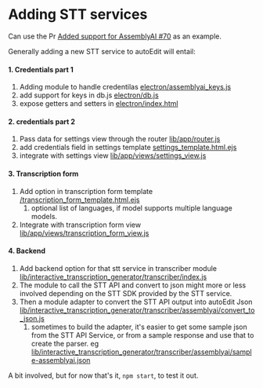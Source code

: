 # Adding STT services

Can use the Pr [Added support for AssemblyAI \#70](https://github.com/OpenNewsLabs/autoEdit_2/pull/70) as an example.

Generally adding a new STT service to autoEdit will entail: 

#### 1. Credentials part 1

1. Adding module to handle credentilas [electron/assemblyai\_keys.js](https://github.com/OpenNewsLabs/autoEdit_2/pull/70/commits/05a72e95daf3278404641cd79065986323686405#diff-461f90f13050a27a2315277b2090433e)
2. add support for keys in db.js [electron/db.js](https://github.com/OpenNewsLabs/autoEdit_2/pull/70/commits/05a72e95daf3278404641cd79065986323686405#diff-82b9f8ce52da2a672645e08248bf129d)
3. expose getters and setters in [electron/index.html](https://github.com/OpenNewsLabs/autoEdit_2/pull/70/commits/05a72e95daf3278404641cd79065986323686405#diff-e038f54f0fe0c4453b5b5f93c4ee487f)

#### 2. credentials part 2

1. Pass data for settings view through the router [lib/app/router.js](https://github.com/OpenNewsLabs/autoEdit_2/pull/70/commits/05a72e95daf3278404641cd79065986323686405#diff-59ad222f8ee232953bb031df0989874c)
2. add credentials field in settings template [settings\_template.html.ejs](https://github.com/OpenNewsLabs/autoEdit_2/pull/70/commits/05a72e95daf3278404641cd79065986323686405#diff-cf6867d7a32733ed4c10d35620891ef2)
3. integrate with settings view [lib/app/views/settings\_view.js](https://github.com/OpenNewsLabs/autoEdit_2/pull/70/commits/05a72e95daf3278404641cd79065986323686405#diff-75c925345257c9200d05aae742b3bb25) 

#### 3. Transcription form 

1. Add option in transcription form template [/transcription\_form\_template.html.ejs](https://github.com/OpenNewsLabs/autoEdit_2/pull/70/commits/05a72e95daf3278404641cd79065986323686405#diff-e16b377f919aec1676289959229568e2)
   1. optional list of languages, if model supports multiple language models.
2. Integrate with transcription form view [lib/app/views/transcription\_form\_view.js](https://github.com/OpenNewsLabs/autoEdit_2/pull/70/commits/05a72e95daf3278404641cd79065986323686405#diff-033f58af7e1a6d85bbe6d2dae9e1089f)

#### 4. Backend 

1. Add backend option for that stt service in transcriber module [lib/interactive\_transcription\_generator/transcriber/index.js](https://github.com/OpenNewsLabs/autoEdit_2/pull/70/commits/05a72e95daf3278404641cd79065986323686405#diff-c90aa252ef7bc87ad573376b620c4c87)
2. The module to call the STT API and convert to json might more or less involved depending on the STT SDK provided by the STT service.
3. Then a module adapter to convert the STT API output into autoEdit Json [lib/interactive\_transcription\_generator/transcriber/assemblyai/convert\_to\_json.js](https://github.com/OpenNewsLabs/autoEdit_2/pull/70/commits/05a72e95daf3278404641cd79065986323686405#diff-c404a2506a23b882467f8c331161f40a)
   1. sometimes to build the adapter, it's easier to get some sample json from the STT API Service, or from a sample response and use that to create the parser.  eg [lib/interactive\_transcription\_generator/transcriber/assemblyai/sample-assemblyai.json](https://github.com/OpenNewsLabs/autoEdit_2/pull/70/commits/05a72e95daf3278404641cd79065986323686405#diff-a9ee80506b1b4ccd121256b5f2e4c5e7)

A bit involved, but for now that's it, `npm start`, to test it out.


